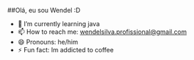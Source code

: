 ##Olá, eu sou Wendel :D
- 🌱 I’m currently learning java
- 📫 How to reach me: wendelsilva.profissional@gmail.com
- 😄 Pronouns: he/him
- ⚡ Fun fact: Im addicted to coffee 

